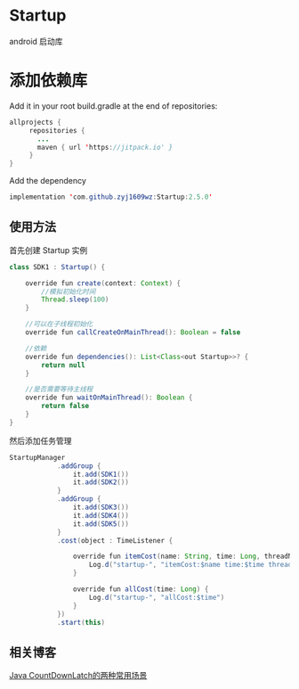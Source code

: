# Startup
android 启动库

# 添加依赖库

Add it in your root build.gradle at the end of repositories:

```java
allprojects {
     repositories {
	   ...
	   maven { url 'https://jitpack.io' }
     }
}
```

Add the dependency

```java
implementation 'com.github.zyj1609wz:Startup:2.5.0'
```

## 使用方法

首先创建 Startup 实例

```java
class SDK1 : Startup() {

    override fun create(context: Context) {
        //模拟初始化时间
        Thread.sleep(100)
    }

    //可以在子线程初始化
    override fun callCreateOnMainThread(): Boolean = false

    //依赖
    override fun dependencies(): List<Class<out Startup>>? {
        return null
    }

    //是否需要等待主线程
    override fun waitOnMainThread(): Boolean {
        return false
    }
}
```
然后添加任务管理

```java
StartupManager
            .addGroup {
                it.add(SDK1())
                it.add(SDK2())
            }
            .addGroup {
                it.add(SDK3())
                it.add(SDK4())
                it.add(SDK5())
            }
            .cost(object : TimeListener {

                override fun itemCost(name: String, time: Long, threadName: String) {
                    Log.d("startup-", "itemCost:$name time:$time threadName:$threadName")
                }

                override fun allCost(time: Long) {
                    Log.d("startup-", "allCost:$time")
                }
            })
            .start(this)
```

## 相关博客 
[Java CountDownLatch的两种常用场景](https://blog.csdn.net/zhaoyanjun6/article/details/120506758)
